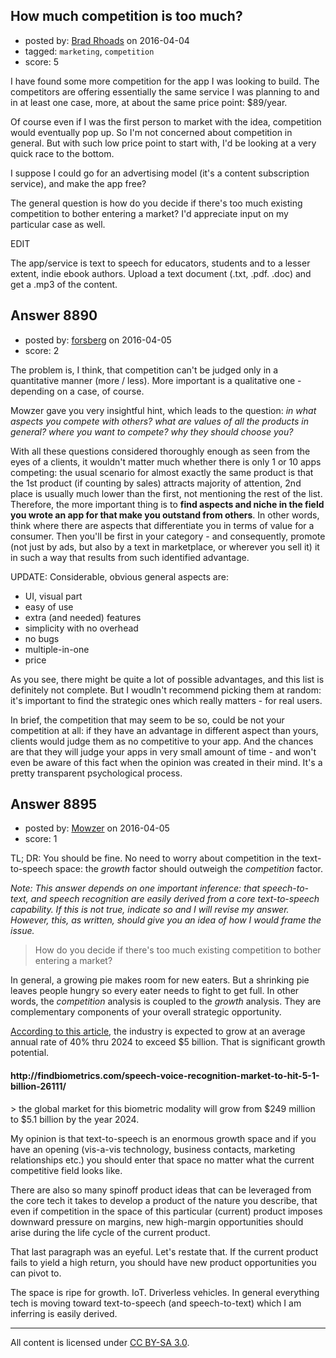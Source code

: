 ## How much competition is too much?

- posted by: [Brad Rhoads](https://stackexchange.com/users/42121/brad-rhoads) on 2016-04-04
- tagged: `marketing`, `competition`
- score: 5

I have found some more competition for the app I was looking to build. The competitors are offering essentially the same service I was planning to and in at least one case, more, at about the same price point: $89/year.

Of course even if I was the first person to market with the idea, competition would eventually pop up. So I'm not concerned about competition in general. But with such low price point to start with, I'd be looking at a very quick race to the bottom.

I suppose I could go for an advertising model (it's a content subscription service), and make the app free?

The general question is how do you decide if there's too much existing competition to bother entering a market? I'd appreciate input on my particular case as well.

EDIT

The app/service is text to speech for educators, students and to a lesser extent, indie ebook authors. Upload a text document (.txt, .pdf. .doc) and get a .mp3 of the content.





## Answer 8890

- posted by: [forsberg](https://stackexchange.com/users/1781896/forsberg) on 2016-04-05
- score: 2

The problem is, I think, that competition can't be judged only in a quantitative manner (more / less). More important is a qualitative one - depending on a case, of course.

Mowzer gave you very insightful hint, which leads to the question: *in what aspects you compete with others? what are values of all the products in general? where you want to compete? why they should choose you?*

With all these questions considered thoroughly enough as seen from the eyes of a clients, it wouldn't matter much whether there is only 1 or 10 apps competing: the usual scenario for almost exactly the same product is that the 1st product (if counting by sales) attracts majority of attention, 2nd place is usually much lower than the first, not mentioning the rest of the list. Therefore, the more important thing is to **find aspects and niche in the field you wrote an app for that make you outstand from others**. In other words, think where there are aspects that differentiate you in terms of value for a consumer. Then you'll be first in your category - and consequently, promote (not just by ads, but also by a text in marketplace, or wherever you sell it) it in such a way that results from such identified advantage.

UPDATE:
Considerable, obvious general aspects are:

- UI, visual part
- easy of use
- extra (and needed) features
- simplicity with no overhead
- no bugs
- multiple-in-one
- price

As you see, there might be quite a lot of possible advantages, and this list is definitely not complete. But I woudln't recommend picking them at random: it's important to find the strategic ones which really matters - for real users.

In brief, the competition that may seem to be so, could be not your competition at all: if they have an advantage in different aspect than yours, clients would judge them as no competitive to your app. And the chances are that they will judge your apps in very small amount of time - and won't even be aware of this fact when the opinion was created in their mind. It's a pretty transparent psychological process.


## Answer 8895

- posted by: [Mowzer](https://stackexchange.com/users/1803081/mowzer) on 2016-04-05
- score: 1

TL; DR: You should be fine. No need to worry about competition in the text-to-speech space: the *growth* factor should outweigh the *competition* factor.

*Note: This answer depends on one important inference: that speech-to-text, and speech recognition are easily derived from a core text-to-speech capability. If this is not true, indicate so and I will revise my answer. However, this, as written, should give you an idea of how I would frame the issue.*

> How do you decide if there's too much existing competition to bother entering a market?

In general, a growing pie makes room for new eaters. But a shrinking pie leaves people hungry so every eater needs to fight to get full. In other words, the *competition* analysis is coupled to the *growth* analysis. They are complementary components of your overall strategic opportunity.

[According to this article](http://findbiometrics.com/speech-voice-recognition-market-to-hit-5-1-billion-26111), the industry is expected to grow at an average annual rate of 40% thru 2024 to exceed $5 billion. That is significant growth potential.

<h4>http://findbiometrics.com/speech-voice-recognition-market-to-hit-5-1-billion-26111/</h4>
> the global market for this biometric modality will grow from $249 million to $5.1 billion by the year 2024.

My opinion is that text-to-speech is an enormous growth space and if you have an opening (vis-a-vis technology, business contacts, marketing relationships etc.) you should enter that space no matter what the current competitive field looks like.

There are also so many spinoff product ideas that can be leveraged from the core tech it takes to develop a product of the nature you describe, that even if competition in the space of this particular (current) product imposes downward pressure on margins, new high-margin opportunities should arise during the life cycle of the current product.

That last paragraph was an eyeful. Let's restate that. If the current product fails to yield a high return, you should have new product opportunities you can pivot to.

The space is ripe for growth. IoT. Driverless vehicles. In general everything tech is moving toward text-to-speech (and speech-to-text) which I am inferring is easily derived.



---

All content is licensed under [CC BY-SA 3.0](https://creativecommons.org/licenses/by-sa/3.0/).
